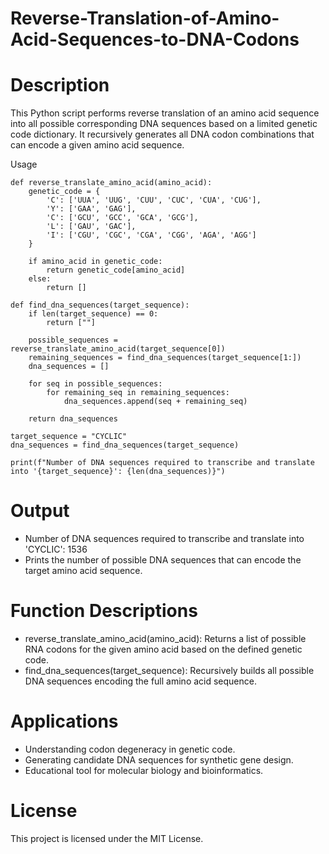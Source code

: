 # Reverse-Translation-of-Amino-Acid-Sequences-to-DNA-Codons


# Description
This Python script performs reverse translation of an amino acid sequence into all possible corresponding DNA sequences based on a limited genetic code dictionary. It recursively generates all DNA codon combinations that can encode a given amino acid sequence.

Usage
```
def reverse_translate_amino_acid(amino_acid):
    genetic_code = {
        'C': ['UUA', 'UUG', 'CUU', 'CUC', 'CUA', 'CUG'],
        'Y': ['GAA', 'GAG'],
        'C': ['GCU', 'GCC', 'GCA', 'GCG'],
        'L': ['GAU', 'GAC'],
        'I': ['CGU', 'CGC', 'CGA', 'CGG', 'AGA', 'AGG']
    }

    if amino_acid in genetic_code:
        return genetic_code[amino_acid]
    else:
        return []

def find_dna_sequences(target_sequence):
    if len(target_sequence) == 0:
        return [""]

    possible_sequences = reverse_translate_amino_acid(target_sequence[0])
    remaining_sequences = find_dna_sequences(target_sequence[1:])
    dna_sequences = []

    for seq in possible_sequences:
        for remaining_seq in remaining_sequences:
            dna_sequences.append(seq + remaining_seq)

    return dna_sequences

target_sequence = "CYCLIC"
dna_sequences = find_dna_sequences(target_sequence)

print(f"Number of DNA sequences required to transcribe and translate into '{target_sequence}': {len(dna_sequences)}")
```
# Output

* Number of DNA sequences required to transcribe and translate into 'CYCLIC': 1536
* Prints the number of possible DNA sequences that can encode the target amino acid sequence.

# Function Descriptions
* reverse_translate_amino_acid(amino_acid): Returns a list of possible RNA codons for the given amino acid based on the defined genetic code.
* find_dna_sequences(target_sequence): Recursively builds all possible DNA sequences encoding the full amino acid sequence.

# Applications
* Understanding codon degeneracy in genetic code.
* Generating candidate DNA sequences for synthetic gene design.
* Educational tool for molecular biology and bioinformatics.

# License
This project is licensed under the MIT License.
